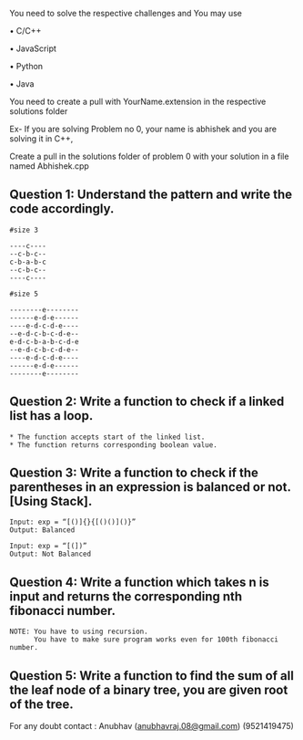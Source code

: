 You need to solve the respective challenges and 
You may use

• C/C++

• JavaScript

• Python

• Java

You need to create a pull with YourName.extension in the respective solutions folder

Ex- If you are solving Problem no 0, your name is abhishek and you are solving it in C++, 

Create a pull in the solutions folder of problem 0 with your solution in a file named Abhishek.cpp



## Question 1: Understand the pattern and write the code accordingly.

    #size 3

    ----c----
    --c-b-c--
    c-b-a-b-c
    --c-b-c--
    ----c----

    #size 5

    --------e--------
    ------e-d-e------
    ----e-d-c-d-e----
    --e-d-c-b-c-d-e--
    e-d-c-b-a-b-c-d-e
    --e-d-c-b-c-d-e--
    ----e-d-c-d-e----
    ------e-d-e------
    --------e--------


## Question 2: Write a function to check if a linked list has a loop.

    * The function accepts start of the linked list.
    * The function returns corresponding boolean value.


## Question 3: Write a function to check if the parentheses in an expression is balanced or not. [Using Stack].

    Input: exp = “[()]{}{[()()]()}”
    Output: Balanced

    Input: exp = “[(])”
    Output: Not Balanced

## Question 4: Write a function which takes n is input and returns the corresponding nth fibonacci number.
    NOTE: You have to using recursion.
          You have to make sure program works even for 100th fibonacci number.

## Question 5: Write a function to find the sum of all the leaf node of a binary tree, you are given root of the tree.



For any doubt contact : Anubhav (anubhavraj.08@gmail.com) (9521419475)

